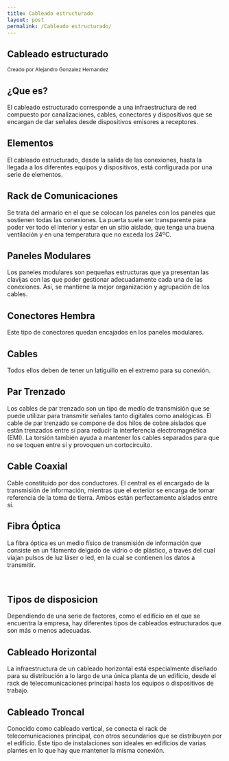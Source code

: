```yaml
---
title: Cableado estructurado
layout: post
permalink: /Cableado estructurado/
---
```


<section data-background="#191970">
    <h1>Cableado estructurado</h1>
    <p>
        <small>Creado por Alejandro Gonzalez Hernandez</small>
    </p>
</section>

<section data-transition="slide" data-background="#008080" data-background-transition="fade">
    <h2>¿Que es?</h2>
    <p class="fragment current-visible">
       El cableado estructurado corresponde a una infraestructura de red compuesto por canalizaciones, cables, conectores y dispositivos que se encargan de dar señales desde dispositivos emisores a receptores.
    </p>
</section>


<section>
    <section data-transition="slide" data-background="#800000" data-background-transition="fade">
        <h2>Elementos</h2>
        <p class="fragment current-visible">
            El cableado estructurado, desde la salida de las conexiones, hasta la llegada a los diferentes equipos y dispositivos, está configurada por una serie de elementos.
        </p>
         <a href="#" class="navigate-down">
        </a>
 </section>
 <section data-transition="slide" data-background="#4B0082" data-background-transition="zoom">
        <h2>Rack de Comunicaciones</h2>
        <p class="fragment fade-up">
           Se trata del armario en el que se colocan los paneles con los paneles que sostienen todas las conexiones. La puerta suele ser transparente para poder ver todo el interior y estar en un sitio aislado, que tenga una buena ventilación y en una temperatura que no exceda los 24ºC.
        </p>
 </section>
     <section data-transition="slide" data-background="#8B4513" data-background-transition="concave">
        <h2>Paneles Modulares</h2>
        <p class="fragment fade-down">
           Los paneles modulares son pequeñas estructuras que ya presentan las clavijas con las que poder gestionar adecuadamente cada una de las conexiones. Así, se mantiene la mejor organización y agrupación de los cables.
        </p>
 </section>
     <section data-transition="slide" data-background="#DAA520" data-background-transition="zoom">
        <h2>Conectores Hembra</h2>
        <p class="fragment fade-left">
            Este tipo de conectores quedan encajados en los paneles modulares. 
        </p>
 </section>
     <section data-transition="slide" data-background="#008080" data-background-transition="convex">
        <h2>Cables</h2>
        <p class="fragment">
            Todos ellos deben de tener un latiguillo en el extremo para su conexión.
        </p>
 </section>
     <section data-transition="slide" data-background="#2F4F4F" data-background-transition="zoom">
        <h2>Par Trenzado</h2>
        <p class="fragment fade-up">
           Los cables de par trenzado son un tipo de medio de transmisión que se puede utilizar para transmitir señales tanto digitales como analógicas. El cable de par trenzado se compone de dos hilos de cobre aislados que están trenzados entre sí para reducir la interferencia electromagnética (EMI). La torsión también ayuda a mantener los cables separados para que no se toquen entre sí y provoquen un cortocircuito.
        </p>
 </section>
    <section data-transition="slide" data-background="#8A2BE2" data-background-transition="fade">
        <h2>Cable Coaxial</h2>
        <p class="fragment fade-down">
          Cable constituido por dos conductores. El central es el encargado de la transmisión de información, mientras que el exterior se encarga de tomar referencia de la toma de tierra. Ambos están perfectamente aislados entre sí.
        </p>
 </section>
  <section data-transition="slide" data-background="#778899" data-background-transition="zoom">
        <h2>Fibra Óptica</h2>
        <p class="fragment fade-left">
           La fibra óptica es un medio físico de transmisión de información que consiste en un filamento delgado de vidrio o de plástico, a través del cual viajan pulsos de luz láser o led, en la cual se contienen los datos a transmitir.
        </p>
       <br>
        <a href="#/8">
        </a>
 </section>
 </section>

<section>
    <section data-transition="slide" data-background="#000000" data-background-transition="zoom">
        <h2>Tipos de disposicion</h2>
        <p class="fragment current-visible">
           Dependiendo de una serie de factores, como el edificio en el que se encuentra la empresa, hay diferentes tipos de cableados estructurados que son más o menos adecuadas.
        </p>
         <a href="#" class="navigate-down">
        </a>         
</section>
          <section data-transition="slide" data-background="#483D8B" data-background-transition="fade">
        <h2>Cableado Horizontal</h2>
        <p class="fragment fade-left">
         La infraestructura de un cableado horizontal está especialmente diseñado para su distribución a lo largo de una única planta de un edificio, desde el rack de telecomunicaciones principal hasta los equipos o dispositivos de trabajo.
        </p>
 </section>
          <section data-transition="slide" data-background="#556B2F" data-background-transition="zoom">
        <h2>Cableado Troncal</h2>
        <p class="fragment fade-right">
         Conocido como cableado vertical, se conecta el rack de telecomunicaciones principal, con otros secundarios que se distribuyen por el edificio. Este tipo de instalaciones son ideales en edificios de varias plantes en lo que hay que mantener la misma conexión.
        </p>
               <br>
        <a href="#/3">
        </a>
 </section>
 </section>



